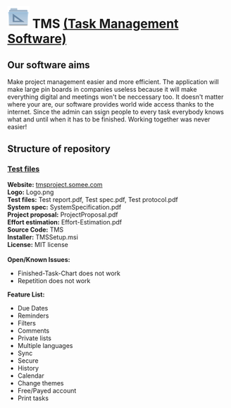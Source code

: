 # <img src="https://github.com/MichiFrech/TMS/blob/master/Logo.png" width="50"/> TMS [(Task Management Software)](http://tmsproject.somee.com/)
## Our software aims
<p>
Make project management easier and more efficient. The application will make large pin boards in companies useless because it will make everything digital and meetings
won't be neccessary too. It doesn't matter where your are, our software provides world wide access thanks to the internet. Since the admin can ssign people to every
task everybody knows what and until when it has to be finished. Working together was never easier!
</p>

## Structure of repository

### [Test files](https://github.com/MichiFrech/TMS/tree/master/Test-Files)

**Website:** [tmsproject.somee.com](http://tmsproject.somee.com/) </br>
**Logo:** Logo.png </br>
**Test files:** Test report.pdf, Test spec.pdf, Test protocol.pdf </br>
**System spec:** SystemSpecification.pdf </br>
**Project proposal:** ProjectProposal.pdf </br>
**Effort estimation:** Effort-Estimation.pdf </br>
**Source Code:** TMS </br>
**Installer:** TMSSetup.msi </br>
**License:** MIT license </br></br>
**Open/Known Issues:**
- Finished-Task-Chart does not work
- Repetition does not work

[//]: # (Hello)
**Feature List:**
- Due Dates
- Reminders
- Filters
- Comments
- Private lists
- Multiple languages
- Sync
- Secure
- History
- Calendar
- Change themes
- Free/Payed account
- Print tasks